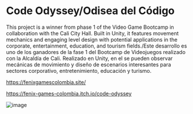 # Code Odyssey/Odisea del Código

This project is a winner from phase 1 of the Video Game Bootcamp in collaboration with the Cali City Hall. Built in Unity, it features movement mechanics and engaging level design with potential applications in the corporate, entertainment, education, and tourism fields./Este desarrollo es uno de los ganadores de la fase 1 del Bootcamp de Videojuegos realizado con la Alcaldía de Cali. Realizado en Unity, en el se pueden observar mecánicas de movimiento y diseño de escenarios interesantes para sectores corporativo, entretenimiento, educación y turismo.

https://fenixgamescolombia.site/

https://fenix-games-colombia.itch.io/code-odyssey

![image](https://github.com/user-attachments/assets/a52bd101-da5b-4e63-a80a-4365ef72301c)
